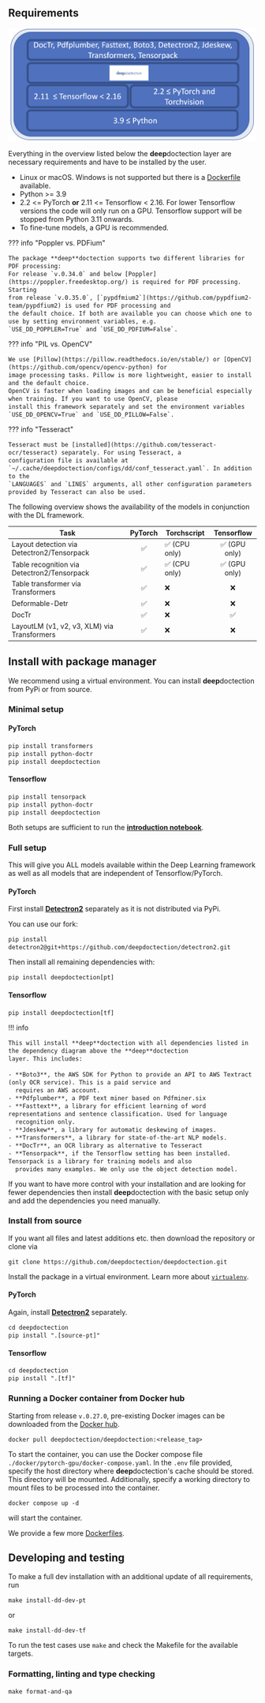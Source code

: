 # 


## Requirements

![](./tutorials/_imgs/install_01.png)

Everything in the overview listed below the **deep**doctection layer are necessary requirements and have to be installed 
by the user.

- Linux or macOS. Windows is not supported but there is a [Dockerfile](https://github.com/deepdoctection/deepdoctection/tree/master/docker/pytorch-cpu-jupyter) available.
- Python >= 3.9
- 2.2 <= PyTorch  **or** 2.11 <= Tensorflow < 2.16. For lower Tensorflow versions the code will only run on a GPU. 
  Tensorflow support will be stopped from Python 3.11 onwards.
- To fine-tune models, a GPU is recommended.

??? info "Poppler vs. PDFium"

    The package **deep**doctection supports two different libraries for PDF processing:
    For release `v.0.34.0` and below [Poppler](https://poppler.freedesktop.org/) is required for PDF processing. Starting 
    from release `v.0.35.0`, [`pypdfmium2`](https://github.com/pypdfium2-team/pypdfium2) is used for PDF processing and 
    the default choice. If both are available you can choose which one to use by setting environment variables, e.g. 
    `USE_DD_POPPLER=True` and `USE_DD_PDFIUM=False`.

??? info "PIL vs. OpenCV"

    We use [Pillow](https://pillow.readthedocs.io/en/stable/) or [OpenCV](https://github.com/opencv/opencv-python) for 
    image processing tasks. Pillow is more lightweight, easier to install and the default choice. 
    OpenCV is faster when loading images and can be beneficial especially when training. If you want to use OpenCV, please
    install this framework separately and set the environment variables `USE_DD_OPENCV=True` and `USE_DD_PILLOW=False`. 


??? info "Tesseract"

    Tesseract must be [installed](https://github.com/tesseract-ocr/tesseract) separately. For using Tesseract, a 
    configuration file is available at `~/.cache/deepdoctection/configs/dd/conf_tesseract.yaml`. In addition to the 
    `LANGUAGES` and `LINES` arguments, all other configuration parameters provided by Tesseract can also be used.


The following overview shows the availability of the models in conjunction with the DL framework.

| Task                                        | PyTorch | Torchscript    |  Tensorflow  |
|---------------------------------------------|:-------:|----------------|:------------:|
| Layout detection via Detectron2/Tensorpack  |    ✅    | ✅ (CPU only)   | ✅ (GPU only) |
| Table recognition via Detectron2/Tensorpack |    ✅    | ✅ (CPU only)   | ✅ (GPU only) |
| Table transformer via Transformers          |    ✅    | ❌              |      ❌       |
| Deformable-Detr                             |    ✅    | ❌              |      ❌       |
| DocTr                                       |    ✅    | ❌              |      ✅       |
| LayoutLM (v1, v2, v3, XLM) via Transformers |    ✅    | ❌              |      ❌       |


## Install with package manager

We recommend using a virtual environment. You can install **deep**doctection from PyPi or from source. 

### Minimal setup

#### PyTorch

```
pip install transformers
pip install python-doctr
pip install deepdoctection
```

#### Tensorflow

```
pip install tensorpack
pip install python-doctr
pip install deepdoctection
```

Both setups are sufficient to run the [**introduction notebook**](https://github.com/deepdoctection/notebooks/blob/main/Get_Started.ipynb). 

### Full setup

This will give you ALL models available within the Deep Learning framework as well as all models
that are independent of Tensorflow/PyTorch.

#### PyTorch 

First install [**Detectron2**](https://detectron2.readthedocs.io/en/latest/tutorials/install.html) separately as it 
is not distributed via PyPi.

You can use our fork:

```
pip install detectron2@git+https://github.com/deepdoctection/detectron2.git
```

Then install all remaining dependencies with:

```
pip install deepdoctection[pt]
```

#### Tensorflow

```
pip install deepdoctection[tf]
```

!!! info 

    This will install **deep**doctection with all dependencies listed in the dependency diagram above the **deep**doctection 
    layer. This includes:

    - **Boto3**, the AWS SDK for Python to provide an API to AWS Textract (only OCR service). This is a paid service and 
      requires an AWS account.
    - **Pdfplumber**, a PDF text miner based on Pdfminer.six
    - **Fasttext**, a library for efficient learning of word representations and sentence classification. Used for language
      recognition only.
    - **Jdeskew**, a library for automatic deskewing of images.
    - **Transformers**, a library for state-of-the-art NLP models. 
    - **DocTr**, an OCR library as alternative to Tesseract
    - **Tensorpack**, if the Tensorflow setting has been installed. Tensorpack is a library for training models and also 
      provides many examples. We only use the object detection model.


If you want to have more control with your installation and are looking for fewer dependencies then 
install **deep**doctection with the basic setup only and add the dependencies you need manually.


### Install from source

If you want all files and latest additions etc. then download the repository or clone via

```
git clone https://github.com/deepdoctection/deepdoctection.git
```

Install the package in a virtual environment. Learn more about [`virtualenv`](https://docs.python.org/3/tutorial/venv.html). 


#### PyTorch

Again, install [**Detectron2**](https://detectron2.readthedocs.io/en/latest/tutorials/install.html) separately.

```
cd deepdoctection
pip install ".[source-pt]"
```

#### Tensorflow

```
cd deepdoctection 
pip install ".[tf]"
```


### Running a Docker container from Docker hub

Starting from release `v.0.27.0`, pre-existing Docker images can be downloaded from the [Docker hub](https://hub.docker.com/r/deepdoctection/deepdoctection).

```
docker pull deepdoctection/deepdoctection:<release_tag> 
```

To start the container, you can use the Docker compose file `./docker/pytorch-gpu/docker-compose.yaml`. 
In the `.env` file provided, specify the host directory where **deep**doctection's cache should be stored. 
This directory will be mounted. Additionally, specify a working directory to mount files to be processed into the 
container.

```
docker compose up -d
```

will start the container.

We provide a few more [Dockerfiles](https://github.com/deepdoctection/deepdoctection/tree/master/docker).


## Developing and testing

To make a full dev installation with an additional update of all requirements, run 


```
make install-dd-dev-pt
```

or 

```
make install-dd-dev-tf
```

To run the test cases use `make` and check the Makefile for the available targets.


### Formatting, linting and type checking

```
make format-and-qa
```
